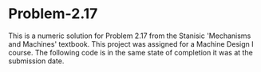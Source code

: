 # Problem-2.17

This is a numeric solution for Problem 2.17 from the Stanisic 'Mechanisms and Machines' textbook. This project was assigned for a Machine Design I course. The following code is in the same state of completion it was at the submission date. 
